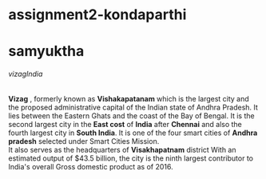 # assignment2-kondaparthi
# samyuktha
###### vizagIndia
**Vizag** , formerly known as **Vishakapatanam** which is the largest city and the proposed administrative capital of the Indian state of Andhra Pradesh. It lies between the Eastern Ghats and the coast of the Bay of Bengal.
It is the second largest city in the **East cost** of **India** after **Chennai** and also the fourth largest city in **South India**. It is one of the four smart cities of **Andhra pradesh** selected under Smart Cities Mission. <br> It also serves as the headquarters of **Visakhapatnam** district With an estimated output of $43.5 billion, the city is the ninth largest contributor to India's overall Gross domestic product as of 2016.